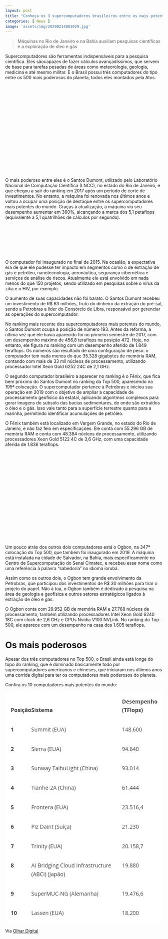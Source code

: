 ```yaml
---
layout: post
title: "Conheça os 3 supercomputadores brasileiros entre os mais potentes do mundo"
categories: [ News ]
image: 'assets/img/20200214081029.jpg'
---
```


> Máquinas no Rio de Janeiro e na Bahia auxiliam pesquisas científicas e a exploração de óleo e gás

Supercomputadores são ferramentas indispensáveis para a pesquisa científica. Eles sãocapazes de fazer cálculos avançadíssimos, que servem de base para tarefas pesadas de áreas como meteorologia, geologia, medicina e até mesmo militar. E o Brasil possui três computadores do tipo entre os 500 mais poderosos do planeta, todos eles montados pela Atos.

<!-- QUADRADO -->
<script async src="//pagead2.googlesyndication.com/pagead/js/adsbygoogle.js"></script>
<ins class="adsbygoogle"
style="display:inline-block;width:336px;height:280px"
data-ad-client="ca-pub-2838251107855362"
data-ad-slot="5351066970"></ins>
<script>
(adsbygoogle = window.adsbygoogle || []).push({});
</script>

O mais poderoso entre eles é o Santos Dumont, utilizado pelo Laboratório Nacional de Computação Científica (LNCC), no estado do Rio de Janeiro, e que chegou a sair do ranking em 2017 após um período de corte de investimentos. No entanto, a máquina foi renovada nos últimos anos e voltou a ocupar uma posição de destaque entre os supercomputadores mais potentes do mundo. Graças à atualização, a máquina viu seu desempenho aumentar em 360%, alcançando a marca dos 5,1 petaflops (equivalente a 5,1 quatrilhões de cálculos por segundo).

<!-- MINI ANÚNCIO -->
<script async src="//pagead2.googlesyndication.com/pagead/js/adsbygoogle.js"></script>
<!-- Games Root -->
<ins class="adsbygoogle"
style="display:inline-block;width:730px;height:95px"
data-ad-client="ca-pub-2838251107855362"
data-ad-slot="5351066970"></ins>
<script>
(adsbygoogle = window.adsbygoogle || []).push({});
</script>

O computador foi inaugurado no final de 2015. Na ocasião, a expectativa era de que ele pudesse ter impacto em segmentos como o de extração de gás e petróleo, nanotecnologia, aeronáutica, segurança cibernética e serviços de análise de riscos. Atualmente ele está envolvido em nada menos do que 150 projetos, sendo utilizado em pesquisas sobre o vírus da zika e o HIV, por exemplo.

<!-- RETANGULO LARGO 2 -->
<script async src="//pagead2.googlesyndication.com/pagead/js/adsbygoogle.js"></script>
<ins class="adsbygoogle"
style="display:block; text-align:center;"
data-ad-layout="in-article"
data-ad-format="fluid"
data-ad-client="ca-pub-2838251107855362"
data-ad-slot="8549252987"></ins>
<script>
(adsbygoogle = window.adsbygoogle || []).push({});
</script>

O aumento de suas capacidades não foi barato. O Santos Dumont recebeu um investimento de R$ 63 milhões, fruto do dinheiro da extração do pré-sal, sendo a Petrobras a líder do Consórcio de Libra, responsável por gerenciar as operações do supercomputador.

No ranking mais recente dos supercomputadores mais potentes do mundo, o Santos Dumont ocupa a posição de número 193. Antes da reforma, a última vez que ele havia aparecido foi no primeiro semestre de 2017, com um desempenho máximo de 456,8 teraflops na posição 472. Hoje, no entanto, ele figura no ranking com um desempenho aferido de 1.849 teraflops. Os números são resultado de uma configuração de peso: o computador tem nada menos do que 35.328 gigabytes de memória RAM, contando com mais de 33 mil núcleos de processamento, utilizando processador Intel Xeon Gold 6252 24C de 2,1 GHz.

<!-- RETANGULO LARGO -->
<script async src="https://pagead2.googlesyndication.com/pagead/js/adsbygoogle.js"></script>
<!-- Informat -->
<ins class="adsbygoogle"
style="display:block"
data-ad-client="ca-pub-2838251107855362"
data-ad-slot="2327980059"
data-ad-format="auto"
data-full-width-responsive="true"></ins>
<script>
(adsbygoogle = window.adsbygoogle || []).push({});
</script>

O segundo computador brasileiro a aparecer no ranking é o Fênix, que fica bem próximo do Santos Dumont no ranking da Top 500, aparecendo na 195ª colocação. O supercomputador pertence à Petrobras e iniciou sua operação em 2019 com o objetivo de ampliar a capacidade de processamento geofísico da estatal, aplicando algoritmos complexos para gerar imagens do subsolo das bacias sedimentares, de onde são extraídos o óleo e o gás. Isso vale tanto para a superfície terrestre quanto para a marinha, permitindo identificar acumulações de petróleo.

O Fênix também está localizado em Vargem Grande, no estado do Rio de Janeiro, e não faz feio em especificações. Ele conta com 55.296 GB de memória RAM e conta com 48.384 núcleos de processamento, utilizando processadores Xeon Gold 5122 4C de 3,6 GHz, com uma capacidade aferida de 1.836 teraflops.

<!-- QUADRADO -->
<script async src="//pagead2.googlesyndication.com/pagead/js/adsbygoogle.js"></script>
<ins class="adsbygoogle"
style="display:inline-block;width:336px;height:280px"
data-ad-client="ca-pub-2838251107855362"
data-ad-slot="5351066970"></ins>
<script>
(adsbygoogle = window.adsbygoogle || []).push({});
</script>

Um pouco atrás dos outros dois computadores está o Ogbon, na 347ª colocação do Top 500, que também foi inaugurado em 2019. A máquina está instalada na cidade de Salvador, na Bahia, mais especificamente no Centro de Supercomputação do Senai Cimatec, e recebeu esse nome como uma referência à palavra “sabedoria” no idioma iorubá.

Assim como os outros dois, o Ogbon tem grande envolvimento da Petrobras, que participou dos investimentos de R$ 30 milhões para tirar o projeto do papel. Não à toa, o Ogbon também é dedicado à pesquisa na área de geologia e geofísica e outros setores estratégicos ligados à extração de óleo e gás.

O Ogbon conta com 29.952 GB de memória RAM e 27.768 núcleos de processamento, também utilizando processadores Intel Xeon Gold 6240 18C com clock de 2,6 GHz e GPUs Nvidia V100 NVLink. No ranking do Top-500, ele aparece com um desempenho na casa dos 1.605 teraflops.

# Os mais poderosos

Apesar dos três computadores no Top 500, o Brasil ainda está longe do topo do ranking, que é dominado basicamente todo por supercomputadores americanos e chineses, que iniciaram nos últimos anos uma corrida digital para ter os computadores mais poderosos do planeta.

Confira os 10 computadores mais potentes do mundo:

![Supercomputação](/assets/img/fs5d6f45sdf.png)

Via [Olhar Digital](https://olhardigital.com.br/noticia/conheca-os-3-supercomputadores-brasileiros-entre-os-mais-potentes-do-mundo/96844)
